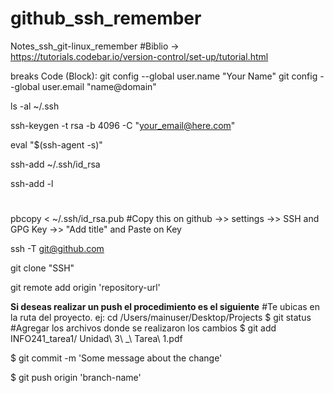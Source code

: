 # github_ssh_remember
Notes_ssh_git-linux_remember
#Biblio -> https://tutorials.codebar.io/version-control/set-up/tutorial.html

breaks Code (Block):
git config --global user.name "Your Name"
git config --global user.email "name@domain"

 ls -al ~/.ssh
 
 ssh-keygen -t rsa -b 4096 -C "your_email@here.com"
 
 eval "$(ssh-agent -s)"
 
 ssh-add ~/.ssh/id_rsa
 
 ssh-add -l
 
 #
 pbcopy < ~/.ssh/id_rsa.pub
 #Copy this on github ->> settings ->> SSH and GPG Key ->> "Add title" and Paste on Key
 
 ssh -T git@github.com
 
 git clone "SSH"
 
 git remote add origin 'repository-url'
 
 **Si deseas realizar un push el procedimiento es el siguiente**
  #Te ubicas en la ruta del proyecto. ej: cd /Users/mainuser/Desktop/Projects
 $ git status
  #Agregar los archivos donde se realizaron los cambios
 $ git add INFO241_tarea1/ Unidad\ 3\ _\ Tarea\ 1.pdf
 
 $ git commit -m 'Some message about the change'

 $ git push origin 'branch-name'
